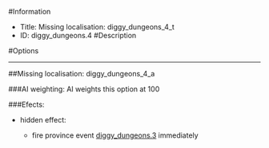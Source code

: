 #Information
 - Title: Missing localisation: diggy_dungeons_4_t
 - ID: diggy_dungeons.4
#Description

#Options

___
##Missing localisation: diggy_dungeons_4_a

###AI weighting:
AI weights this option at 100


###Efects:<ul><li>hidden effect:</li><ul><li>fire province event [diggy_dungeons.3](diggy_dungeons.3_slug) immediately </li></ul></ul>
